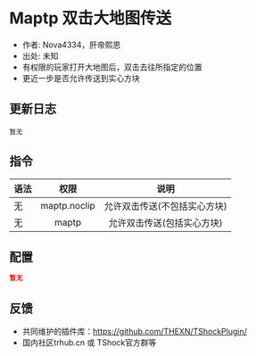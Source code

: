 # Maptp 双击大地图传送

- 作者: Nova4334，肝帝熙恩
- 出处: 未知
- 有权限的玩家打开大地图后，双击去往所指定的位置
- 更近一步是否允许传送到实心方块

## 更新日志

```
暂无
```

## 指令

| 语法           |        权限         |   说明   |
| -------------- | :-----------------: | :------: |
| 无 | maptp.noclip   | 允许双击传送(不包括实心方块)|
| 无 | maptp   | 允许双击传送(包括实心方块)|

## 配置

```json
暂无
```
## 反馈
- 共同维护的插件库：https://github.com/THEXN/TShockPlugin/
- 国内社区trhub.cn 或 TShock官方群等
